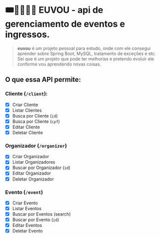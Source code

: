 # 🎟️🚶🏽‍♀️‍➡️ EUVOU - api de gerenciamento de eventos e ingressos.

> **euvou** é um projeto pessoal para estudo, onde com ele consegui aprender sobre Spring Boot, MySQL, tratamento de exceções e etc. Sei que é um projeto que pode ter melhorias e pretendo evoluir ele conforme vou aprendendo novas coisas.

## O que essa API permite:

### Cliente (`/client`):
- [X] Criar Cliente
- [X] Listar Clientes
- [X] Busca por Cliente (`id`)
- [X] Busca por Cliente (`cpf`) 
- [X] Editar Cliente
- [X] Deletar Cliente

### Organizador (`/organizer`)
- [X] Criar Organizador
- [X] Listar Organizadores
- [X] Buscar por Organizador (`id`)
- [X] Editar Organizador
- [X] Deletar Organizador   

### Evento (`/event`)
- [X] Criar Evento
- [X] Listar Eventos
- [X] Buscar por Eventos (search)
- [X] Buscar por Evento (`id`)
- [X] Editar Eventos
- [X] Deletar Evento
